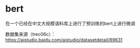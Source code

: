 # bert

在一个已经在中文大规模语料库上进行了预训练的bert上进行微调

数据集来源（trec06c）：https://aistudio.baidu.com/aistudio/datasetdetail/89631